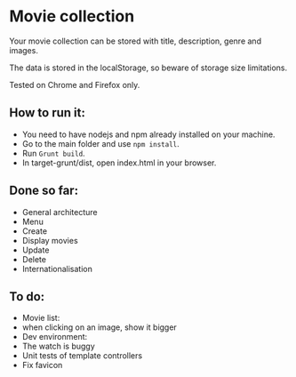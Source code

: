 # Movie collection

Your movie collection can be stored with title, description, genre and images.

The data is stored in the localStorage, so beware of storage size limitations.

Tested on Chrome and Firefox only.

## How to run it:
 * You need to have nodejs and npm already installed on your machine.
 * Go to the main folder and use `npm install`.
 * Run `Grunt build`.
 * In target-grunt/dist, open index.html in your browser.

## Done so far:
 * General architecture
 * Menu
 * Create
 * Display movies
 * Update
 * Delete
 * Internationalisation

## To do:
 * Movie list:
  * when clicking on an image, show it bigger
 * Dev environment:
  * The watch is buggy
 * Unit tests of template controllers
 * Fix favicon

